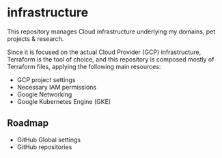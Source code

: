 # infrastructure

This repository manages Cloud infrastructure underlying my domains, pet projects & research.

Since it is focused on the actual Cloud Provider (GCP) infrastructure, Terraform is the tool of choice, and this repository is composed mostly of Terraform files, applying the following main resources:

- GCP project settings
- Necessary IAM permissions
- Google Networking
- Google Kubernetes Engine (GKE)

## Roadmap

- GitHub Global settings
- GitHub repositories
